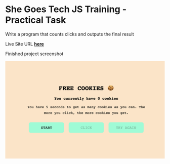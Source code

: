 # She Goes Tech JS Training - Practical Task

Write a program that counts clicks and outputs the final result

Live Site URL [**here**](https://kristinesoncika.github.io/SheGoesTech-clickergame/)

Finished project screenshot

![Finished project screenshot](./screenshot.png)
